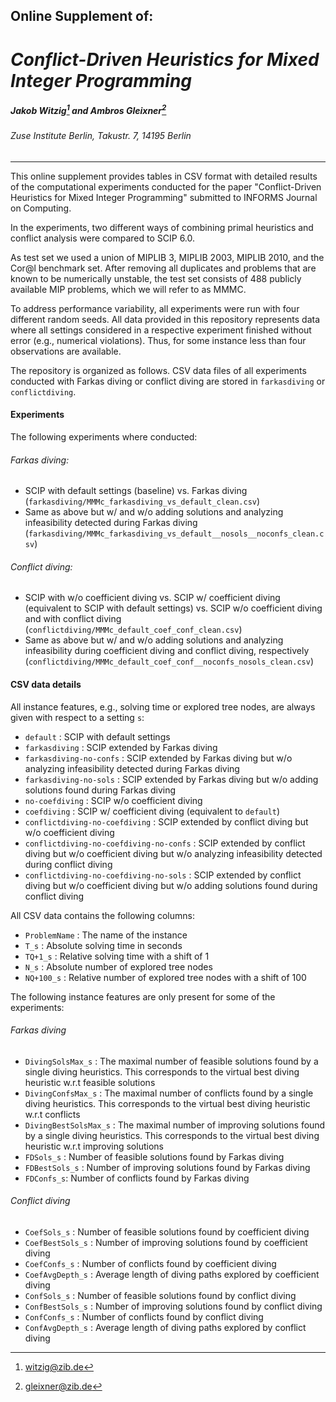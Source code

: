 ## Online Supplement of:

# *Conflict-Driven Heuristics for Mixed Integer Programming*

##### Jakob Witzig[^1] and Ambros Gleixner[^2]

###### Zuse Institute Berlin, Takustr. 7, 14195 Berlin
___

This online supplement provides tables in CSV format with detailed results of the computational experiments conducted for the paper "Conflict-Driven Heuristics for Mixed Integer Programming" submitted to INFORMS Journal on Computing.

In the experiments, two different ways of combining primal heuristics and conflict analysis were compared to SCIP 6.0.

As test set we used a union of MIPLIB 3, MIPLIB 2003, MIPLIB 2010, and the Cor@l benchmark set. After removing all duplicates and problems that are known to be numerically unstable, the test set consists of 488 publicly available MIP problems, which we will refer to as MMMC.

To address performance variability, all experiments were run with four different random seeds. All data provided in this repository represents data where all settings considered in a respective experiment finished without error (e.g., numerical violations). Thus, for some instance less than four observations are available.

The repository is organized as follows. CSV data files of all experiments conducted with Farkas diving or conflict diving are stored in `farkasdiving` or `conflictdiving`.

#### Experiments

The following experiments where conducted:
###### Farkas diving:
* SCIP with default settings (baseline) vs. Farkas diving (`farkasdiving/MMMc_farkasdiving_vs_default_clean.csv`)
* Same as above but w/ and w/o adding solutions and analyzing infeasibility detected during Farkas diving (`farkasdiving/MMMc_farkasdiving_vs_default__nosols__noconfs_clean.csv`)

###### Conflict diving:
* SCIP with w/o coefficient diving vs. SCIP w/ coefficient diving (equivalent to SCIP with default settings) vs. SCIP w/o coefficient diving and with conflict diving (`conflictdiving/MMMc_default_coef_conf_clean.csv`)
* Same as above but w/ and w/o adding solutions and analyzing infeasibility during coefficient diving and conflict diving, respectively (`conflictdiving/MMMc_default_coef_conf__noconfs_nosols_clean.csv`)

#### CSV data details

All instance features, e.g., solving time or explored tree nodes, are always given with respect to a setting `s`:
* `default` : SCIP with default settings
* `farkasdiving` : SCIP extended by Farkas diving
* `farkasdiving-no-confs` : SCIP extended by Farkas diving but w/o analyzing infeasibility detected during Farkas diving
* `farkasdiving-no-sols` : SCIP extended by Farkas diving but w/o adding solutions found during Farkas diving
* `no-coefdiving` : SCIP w/o coefficient diving
* `coefdiving` : SCIP w/ coefficient diving (equivalent to `default`)
* `conflictdiving-no-coefdiving` : SCIP extended by conflict diving but w/o coefficient diving
* `conflictdiving-no-coefdiving-no-confs` : SCIP extended by conflict diving but w/o coefficient diving but w/o analyzing infeasibility detected during conflict diving
* `conflictdiving-no-coefdiving-no-sols` : SCIP extended by conflict diving but w/o coefficient diving but w/o adding solutions found during conflict diving


All CSV data contains the following columns:
* `ProblemName` : The name of the instance
* `T_s` : Absolute solving time in seconds
* `TQ+1_s` : Relative solving time with a shift of 1
* `N_s` : Absolute number of explored tree nodes
* `NQ+100_s` : Relative number of explored tree nodes with a shift of 100

The following instance features are only present for some of the experiments:

###### Farkas diving

* `DivingSolsMax_s` : The maximal number of feasible solutions found by a single diving heuristics. This corresponds to the virtual best diving heuristic w.r.t feasible solutions
* `DivingConfsMax_s` : The maximal number of conflicts found by a single diving heuristics. This corresponds to the virtual best diving heuristic w.r.t conflicts
* `DivingBestSolsMax_s` : The maximal number of improving solutions found by a single diving heuristics. This corresponds to the virtual best diving heuristic w.r.t improving solutions
* `FDSols_s` : Number of feasible solutions found by Farkas diving
* `FDBestSols_s` : Number of improving solutions found by Farkas diving
* `FDConfs_s`: Number of conflicts found by Farkas diving

###### Conflict diving

* `CoefSols_s` : Number of feasible solutions found by coefficient diving
* `CoefBestSols_s` : Number of improving solutions found by coefficient diving
* `CoefConfs_s` : Number of conflicts found by coefficient diving
* `CoefAvgDepth_s` : Average length of diving paths explored by coefficient diving
* `ConfSols_s` : Number of feasible solutions found by conflict diving
* `ConfBestSols_s` : Number of improving solutions found by conflict diving
* `ConfConfs_s` : Number of conflicts found by conflict diving
* `ConfAvgDepth_s` : Average length of diving paths explored by conflict diving

[^1]: <witzig@zib.de>
[^2]: <gleixner@zib.de>


